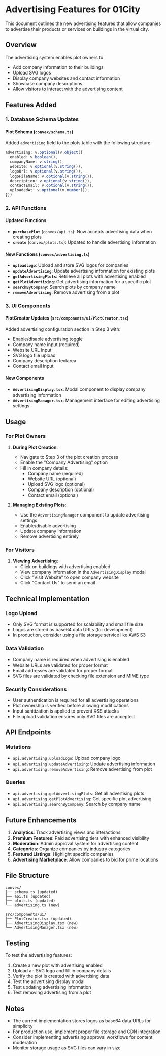 # Advertising Features for 01City

This document outlines the new advertising features that allow companies to advertise their products or services on buildings in the virtual city.

## Overview

The advertising system enables plot owners to:
- Add company information to their buildings
- Upload SVG logos
- Display company websites and contact information
- Showcase company descriptions
- Allow visitors to interact with the advertising content

## Features Added

### 1. Database Schema Updates

#### Plot Schema (`convex/schema.ts`)
Added `advertising` field to the plots table with the following structure:
```typescript
advertising: v.optional(v.object({
  enabled: v.boolean(),
  companyName: v.string(),
  website: v.optional(v.string()),
  logoUrl: v.optional(v.string()),
  logoFileName: v.optional(v.string()),
  description: v.optional(v.string()),
  contactEmail: v.optional(v.string()),
  uploadedAt: v.optional(v.number()),
}))
```

### 2. API Functions

#### Updated Functions
- **`purchasePlot`** (`convex/api.ts`): Now accepts advertising data when creating plots
- **`create`** (`convex/plots.ts`): Updated to handle advertising information

#### New Functions (`convex/advertising.ts`)
- **`uploadLogo`**: Upload and store SVG logos for companies
- **`updateAdvertising`**: Update advertising information for existing plots
- **`getAdvertisingPlots`**: Retrieve all plots with advertising enabled
- **`getPlotAdvertising`**: Get advertising information for a specific plot
- **`searchByCompany`**: Search plots by company name
- **`removeAdvertising`**: Remove advertising from a plot

### 3. UI Components

#### PlotCreator Updates (`src/components/ui/PlotCreator.tsx`)
Added advertising configuration section in Step 3 with:
- Enable/disable advertising toggle
- Company name input (required)
- Website URL input
- SVG logo file upload
- Company description textarea
- Contact email input

#### New Components
- **`AdvertisingDisplay.tsx`**: Modal component to display company advertising information
- **`AdvertisingManager.tsx`**: Management interface for editing advertising settings

## Usage

### For Plot Owners

1. **During Plot Creation**:
   - Navigate to Step 3 of the plot creation process
   - Enable the "Company Advertising" option
   - Fill in company details:
     - Company name (required)
     - Website URL (optional)
     - Upload SVG logo (optional)
     - Company description (optional)
     - Contact email (optional)

2. **Managing Existing Plots**:
   - Use the `AdvertisingManager` component to update advertising settings
   - Enable/disable advertising
   - Update company information
   - Remove advertising entirely

### For Visitors

1. **Viewing Advertising**:
   - Click on buildings with advertising enabled
   - View company information in the `AdvertisingDisplay` modal
   - Click "Visit Website" to open company website
   - Click "Contact Us" to send an email

## Technical Implementation

### Logo Upload
- Only SVG format is supported for scalability and small file size
- Logos are stored as base64 data URLs (for development)
- In production, consider using a file storage service like AWS S3

### Data Validation
- Company name is required when advertising is enabled
- Website URLs are validated for proper format
- Email addresses are validated for proper format
- SVG files are validated by checking file extension and MIME type

### Security Considerations
- User authentication is required for all advertising operations
- Plot ownership is verified before allowing modifications
- Input sanitization is applied to prevent XSS attacks
- File upload validation ensures only SVG files are accepted

## API Endpoints

### Mutations
- `api.advertising.uploadLogo`: Upload company logo
- `api.advertising.updateAdvertising`: Update advertising information
- `api.advertising.removeAdvertising`: Remove advertising from plot

### Queries
- `api.advertising.getAdvertisingPlots`: Get all advertising plots
- `api.advertising.getPlotAdvertising`: Get specific plot advertising
- `api.advertising.searchByCompany`: Search by company name

## Future Enhancements

1. **Analytics**: Track advertising views and interactions
2. **Premium Features**: Paid advertising tiers with enhanced visibility
3. **Moderation**: Admin approval system for advertising content
4. **Categories**: Organize companies by industry categories
5. **Featured Listings**: Highlight specific companies
6. **Advertising Marketplace**: Allow companies to bid for prime locations

## File Structure

```
convex/
├── schema.ts (updated)
├── api.ts (updated)
├── plots.ts (updated)
└── advertising.ts (new)

src/components/ui/
├── PlotCreator.tsx (updated)
├── AdvertisingDisplay.tsx (new)
└── AdvertisingManager.tsx (new)
```

## Testing

To test the advertising features:

1. Create a new plot with advertising enabled
2. Upload an SVG logo and fill in company details
3. Verify the plot is created with advertising data
4. Test the advertising display modal
5. Test updating advertising information
6. Test removing advertising from a plot

## Notes

- The current implementation stores logos as base64 data URLs for simplicity
- For production use, implement proper file storage and CDN integration
- Consider implementing advertising approval workflows for content moderation
- Monitor storage usage as SVG files can vary in size
